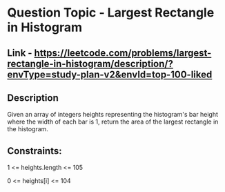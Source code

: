 # Question Topic - Largest Rectangle in Histogram

## Link - https://leetcode.com/problems/largest-rectangle-in-histogram/description/?envType=study-plan-v2&envId=top-100-liked


## Description

Given an array of integers heights representing the histogram's bar height where the width of each bar is 1, return the area of the largest rectangle in the histogram.


## Constraints:

1 <= heights.length <= 105

0 <= heights[i] <= 104
